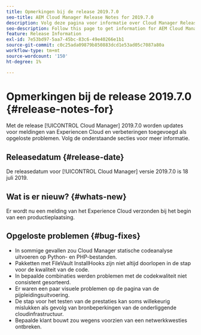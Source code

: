 ```yaml
---
title: Opmerkingen bij de release 2019.7.0
seo-title: AEM Cloud Manager Release Notes for 2019.7.0
description: Volg deze pagina voor informatie over Cloud Manager Release 2019.7.0.
seo-description: Follow this page to get information for AEM Cloud Manager Release 2019.7.0.
feature: Release Information
exl-id: 7e53bd97-5aa7-45bc-83c6-49e40266e1b1
source-git-commit: c0c25ada09879b850883dcd1e53ad05c7087a80a
workflow-type: tm+mt
source-wordcount: '150'
ht-degree: 1%

---
```


# Opmerkingen bij de release 2019.7.0 {#release-notes-for}

Met de release [!UICONTROL Cloud Manager] 2019.7.0 worden updates voor meldingen van Experiencen Cloud en verbeteringen toegevoegd als opgeloste problemen. Volg de onderstaande secties voor meer informatie.

## Releasedatum {#release-date}

De releasedatum voor [!UICONTROL Cloud Manager] versie 2019.7.0 is 18 juli 2019.

## Wat is er nieuw? {#whats-new}

Er wordt nu een melding van het Experience Cloud verzonden bij het begin van een productieplaatsing.

## Opgeloste problemen {#bug-fixes}

* In sommige gevallen zou Cloud Manager statische codeanalyse uitvoeren op Python- en PHP-bestanden.
* Pakketten met FileVault InstallHooks zijn niet altijd doorlopen in de stap voor de kwaliteit van de code.
* In bepaalde combinaties werden problemen met de codekwaliteit niet consistent gesorteerd.
* Er waren een paar visuele problemen op de pagina van de pijpleidingsuitvoering.
* De stap voor het testen van de prestaties kan soms willekeurig mislukken als gevolg van bronbeperkingen van de onderliggende cloudinfrastructuur.
* Bepaalde klant bouwt zou wegens voorzien van een netwerkkwesties ontbreken.
